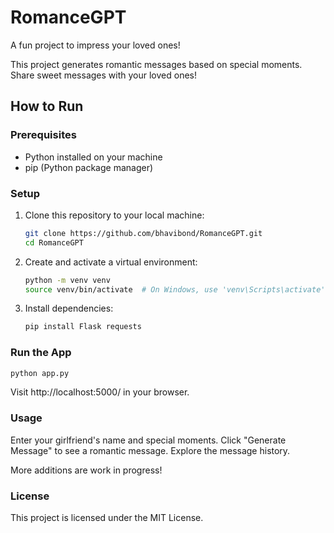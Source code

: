 # RomanceGPT
A fun project to impress your loved ones!

This project generates romantic messages based on special moments. Share sweet messages with your loved ones!

## How to Run

### Prerequisites

- Python installed on your machine
- pip (Python package manager)

### Setup

1. Clone this repository to your local machine:

    ```bash
    git clone https://github.com/bhavibond/RomanceGPT.git
    cd RomanceGPT
    ```

2. Create and activate a virtual environment:

    ```bash
    python -m venv venv
    source venv/bin/activate  # On Windows, use 'venv\Scripts\activate'
    ```

3. Install dependencies:

    ```bash
    pip install Flask requests
    ```

### Run the App

```bash
python app.py
```

Visit http://localhost:5000/ in your browser.

### Usage
Enter your girlfriend's name and special moments.
Click "Generate Message" to see a romantic message.
Explore the message history.

More additions are work in progress!

### License
This project is licensed under the MIT License.
